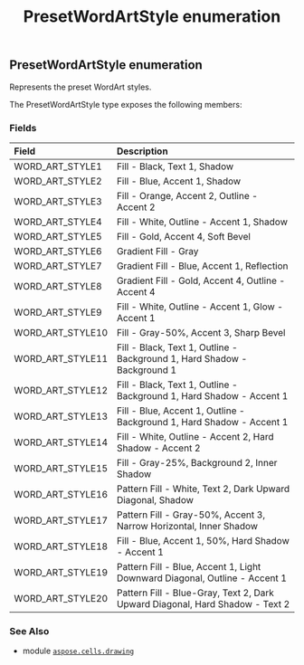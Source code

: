 ﻿---
title: PresetWordArtStyle enumeration
second_title: Aspose.Cells for Python via .NET API References
description: 
type: docs
weight: 1090
url: /aspose.cells.drawing/presetwordartstyle/
is_root: false
---

## PresetWordArtStyle enumeration

Represents the preset WordArt styles.



The PresetWordArtStyle type exposes the following members:

### Fields
| Field | Description |
| :- | :- |
| WORD_ART_STYLE1 | Fill - Black, Text 1, Shadow |
| WORD_ART_STYLE2 | Fill - Blue, Accent 1, Shadow |
| WORD_ART_STYLE3 | Fill - Orange, Accent 2, Outline - Accent 2 |
| WORD_ART_STYLE4 | Fill - White, Outline - Accent 1, Shadow |
| WORD_ART_STYLE5 | Fill - Gold, Accent 4, Soft Bevel |
| WORD_ART_STYLE6 | Gradient Fill - Gray |
| WORD_ART_STYLE7 | Gradient Fill - Blue, Accent 1, Reflection |
| WORD_ART_STYLE8 | Gradient Fill - Gold, Accent 4, Outline - Accent 4 |
| WORD_ART_STYLE9 | Fill - White, Outline - Accent 1, Glow - Accent 1 |
| WORD_ART_STYLE10 | Fill - Gray-50%, Accent 3, Sharp Bevel |
| WORD_ART_STYLE11 | Fill - Black, Text 1, Outline - Background 1, Hard Shadow - Background 1 |
| WORD_ART_STYLE12 | Fill - Black, Text 1, Outline - Background 1, Hard Shadow - Accent 1 |
| WORD_ART_STYLE13 | Fill - Blue, Accent 1, Outline - Background 1, Hard Shadow - Accent 1 |
| WORD_ART_STYLE14 | Fill - White, Outline - Accent 2, Hard Shadow - Accent 2 |
| WORD_ART_STYLE15 | Fill - Gray-25%, Background 2, Inner Shadow |
| WORD_ART_STYLE16 | Pattern Fill - White, Text 2, Dark Upward Diagonal, Shadow |
| WORD_ART_STYLE17 | Pattern Fill - Gray-50%, Accent 3, Narrow Horizontal, Inner Shadow |
| WORD_ART_STYLE18 | Fill - Blue, Accent 1, 50%, Hard Shadow - Accent 1 |
| WORD_ART_STYLE19 | Pattern Fill - Blue, Accent 1, Light Downward Diagonal, Outline - Accent 1 |
| WORD_ART_STYLE20 | Pattern Fill - Blue-Gray, Text 2, Dark Upward Diagonal, Hard Shadow - Text 2 |



### See Also
* module [`aspose.cells.drawing`](..)
